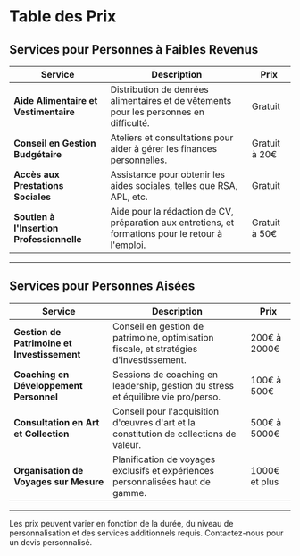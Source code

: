 # Table des Prix

## Services pour Personnes à Faibles Revenus

| Service                         | Description                                                                                  | Prix           |
|---------------------------------|----------------------------------------------------------------------------------------------|----------------|
| **Aide Alimentaire et Vestimentaire**       | Distribution de denrées alimentaires et de vêtements pour les personnes en difficulté.            | Gratuit        |
| **Conseil en Gestion Budgétaire**           | Ateliers et consultations pour aider à gérer les finances personnelles.                         | Gratuit à 20€  |
| **Accès aux Prestations Sociales**          | Assistance pour obtenir les aides sociales, telles que RSA, APL, etc.                          | Gratuit        |
| **Soutien à l'Insertion Professionnelle**    | Aide pour la rédaction de CV, préparation aux entretiens, et formations pour le retour à l'emploi.| Gratuit à 50€  |

---

## Services pour Personnes Aisées

| Service                         | Description                                                                                  | Prix           |
|---------------------------------|----------------------------------------------------------------------------------------------|----------------|
| **Gestion de Patrimoine et Investissement** | Conseil en gestion de patrimoine, optimisation fiscale, et stratégies d'investissement.     | 200€ à 2000€  |
| **Coaching en Développement Personnel**    | Sessions de coaching en leadership, gestion du stress et équilibre vie pro/perso.          | 100€ à 500€    |
| **Consultation en Art et Collection**      | Conseil pour l'acquisition d'œuvres d'art et la constitution de collections de valeur.     | 500€ à 5000€   |
| **Organisation de Voyages sur Mesure**     | Planification de voyages exclusifs et expériences personnalisées haut de gamme.             | 1000€ et plus  |

---

Les prix peuvent varier en fonction de la durée, du niveau de personnalisation et des services additionnels requis. Contactez-nous pour un devis personnalisé.
